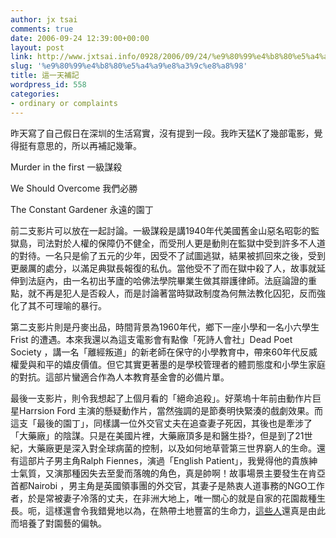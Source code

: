```yaml
---
author: jx tsai
comments: true
date: 2006-09-24 12:39:00+00:00
layout: post
link: http://www.jxtsai.info/0928/2006/09/24/%e9%80%99%e4%b8%80%e5%a4%a9%e8%a3%9c%e8%a8%98/
slug: '%e9%80%99%e4%b8%80%e5%a4%a9%e8%a3%9c%e8%a8%98'
title: 這一天補記
wordpress_id: 558
categories:
- ordinary or complaints
---
```


昨天寫了自己假日在深圳的生活寫實，沒有提到一段。我昨天猛K了幾部電影，覺得挺有意思的，所以再補記幾筆。  
  
Murder in the first 一級謀殺  
  
We Should Overcome 我們必勝  
  
The Constant Gardener 永遠的園丁  
  
前二支影片可以放在一起討論。一級謀殺是講1940年代美國舊金山惡名昭彰的監獄島，司法對於人權的保障仍不健全，而受刑人更是動則在監獄中受到許多不人道的對待。一名只是偷了五元的少年，因受不了試圖逃獄，結果被抓回來之後，受到更嚴厲的處分，以滿足典獄長報復的私仇。當他受不了而在獄中殺了人，故事就延伸到法庭內，由一名初出芧廬的哈佛法學院畢業生做其辯護律師。法庭論證的重點，就不再是犯人是否殺人，而是討論著當時獄政制度為何無法教化囚犯，反而強化了其不可理喻的暴行。  
  
第二支影片則是丹麥出品，時間背景為1960年代，鄉下一座小學和一名小六學生Frist 的遭遇。本來我還以為這支電影會有點像「死詩人會社」Dead Poet Society ，講一名「離經叛道」的新老師在保守的小學教育中，帶來60年代反威權愛與和平的嬉皮價值。但它其實更著墨的是學校管理者的體罰態度和小學生家庭的對抗。這部片蠻適合作為人本教育基金會的必備片單。  
  
最後一支影片，則令我想起了上個月看的「絕命追殺」。好萊塢十年前由動作片巨星Harrsion Ford 主演的懸疑動作片，當然強調的是節奏明快緊湊的戲劇效果。而這支「最後的園丁」，同樣講一位外交官丈夫在追查妻子死因，其後也是牽涉了 「大藥廠」的陰謀。只是在美國片裡，大藥廠頂多是和醫生掛?，但是到了21世紀，大藥廠更是深入對全球病菌的控制，以及如何地草菅第三世界窮人的生命。還有這部片子男主角Ralph Fiennes，演過「English Patient」，我覺得他的貴族紳士氣質，又演那種因失去至愛而落魄的角色，真是帥啊！故事場景主要發生在肯亞首都Nairobi ，男主角是英國領事團的外交官，其妻子是熱衷人道事務的NGO工作者，於是常被妻子冷落的丈夫，在非洲大地上，唯一關心的就是自家的花園裁種生長。呃，這樣還會令我錯覺地以為，在熱帶土地豐富的生命力，[這些人](http://www.books.com.tw/exep/prod/booksfile.php?item=0010329281)還真是由此而培養了對園藝的偏執。
